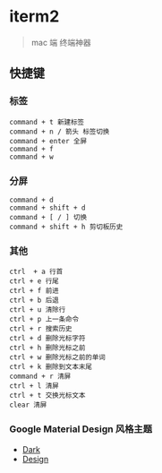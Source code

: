 # iterm2

> mac 端 终端神器


## 快捷键



### 标签

```
command + t 新建标签
command + n / 箭头 标签切换
command + enter 全屏
command + f
command + w
```

### 分屏

```
command + d
command + shift + d
command + [ / ] 切换
command + shift + h 剪切板历史
```


### 其他

```
ctrl  + a 行首
ctrl + e 行尾
ctrl + f 前进
ctrl + b 后退
ctrl + u 清除行
ctrl + p 上一条命令
ctrl + r 搜索历史
ctrl + d 删除光标字符
ctrl + h 删除光标之前
ctrl + w 删除光标之前的单词
ctrl + k 删除到文本末尾
command + r 清屏
ctrl + l 清屏
ctrl + t 交换光标文本
clear 清屏
```


### Google  Material Design  风格主题

- [Dark](docs/zh-cn/tool/zip/008_material-dark.itermcolors.zip)
- [Design](docs/zh-cn/tool/zip/008_material-design-colors.itermcolors.zip)
